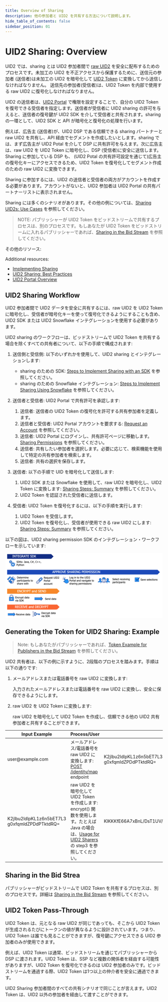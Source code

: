 ```yaml
---
title: Overview of Sharing
description: 他の参加者と UID2 を共有する方法について説明します。
hide_table_of_contents: false
sidebar_position: 01
---
```


# UID2 Sharing: Overview 

<!-- It includes the following:

- [UID2 Sharing Workflow](#uid2-sharing-workflow)
- [Generating the Token for UID2 Sharing: Example](#creating-the-token-for-sharing-example)
- [Sharing in the Bid Stream](#sharing-in-the-bid-stream) -->

UID2 では、sharing とは UID2 参加者間で [raw UID2](../ref-info/glossary-uid.md#gl-raw-uid2) を安全に配布するためのプロセスです。未加工の UID2 を不正アクセスから保護するために、送信元の参加者 (送信者)は未加工の UID2 を暗号化して [UID2 Token](../ref-info/glossary-uid.md#gl-uid2-token) に変換してから送信しなければなりません。
送信先の参加者(受信者)は、UID2 Token を内部で使用する raw UID2 に復号化しなければなりません。

UID2 の送信者は、[UID2 Portal](/docs/category/uid2-portal) で権限を設定することで、自分の UID2 Token を復号できる受信者を指定します。送信者が受信者に UID2 sharing の許可を与えると、送信者の復号鍵が UID2 SDK を介して受信者と共有されます。sharing の一環として、UID2 SDK と API が暗号化と復号化の処理を行います。

例えば、広告主 (送信者)が、UID2 DSP である信頼できる sharing パートナーと raw UID2 を共有し、API 経由でセグメントを作成したいとします。sharing では、まず広告主が UID2 Potal を介して DSP に共有許可を与えます。次に広告主は、raw UID2 を UID2 Token に暗号化し、DSP (受信者)に安全に送信します。Sharing に参加している DSP も、 (UID2 Potal の共有許可設定を通じて)広告主の復号化キーにアクセスできるため、UID2 Token を復号化してセグメント作成のための raw UID2 に変換できます。

Sharing に参加するには、UID2 の送信者と受信者の両方がアカウントを作成する必要があります。アカウントがないと、UID2 参加者は UID2 Portal の共有パートナーリストに表示されません。

Sharing には多くのシナリオがあります。その他の例については、[Sharing UID2s: Use Cases](sharing-use-cases.md) を参照してください。


>NOTE: パブリッシャーが UID2 Token をビッドストリームで共有するプロセスは、別のプロセスです。もしあなたが UID2 Token をビッドストリームに入れるパブリッシャーであれば、[Sharing in the Bid Stream](sharing-bid-stream.md) を参照してください。


その他のリソース:

Additional resources:

- [Implementing Sharing](sharing-implementing.md)
- [UID2 Sharing: Best Practices](sharing-best-practices.md)
- [UID2 Portal Overview](../portal/portal-overview.md)

## UID2 Sharing Workflow

UID2 参加者間で UID2 データを安全に共有するには、raw UID2 を UID2 Token に暗号化し、受信者が暗号化キーを使って復号化できるようにすることも含め、UID2 SDK または UID2 Snowflake インテグレーションを使用する必要があります。

UID2 sharing のワークフローは、ビッドストリームで UID2 Token を共有する場合を除くすべての共有者について、以下の手順で構成されます:

1. 送信側と受信側: 以下のいずれかを使用して、UID2 sharing とインテグレーションします:

   - sharing のための SDK: [Steps to Implement Sharing with an SDK](sharing-implementing.md#steps-to-implement-sharing-with-an-sdk) を参照してください。
   - sharing のための Snowflake インテグレーション: [Steps to Implement Sharing Using Snowflake](sharing-implementing.md#steps-to-implement-sharing-using-snowflake) を参照してください。

1. 送信者と受信者: UID2 Portal で共有許可を承認します:

   1. 送信者: 送信者の UID2 Token の復号化を許可する共有参加者を定義します。
   1. 送信者と受信者: UID2 Portal アカウントを要求する: [Request an Account](../portal/portal-getting-started.md#request-an-account) を参照してください。
   1. 送信者: UID2 Portal にログインし、共有許可ページに移動します。[Sharing Permissions](../portal/sharing-permissions.md) を参照してください。
   1. 送信者: 共有したい参加者を選択します。必要に応じて、検索機能を使用して特定の共有参加者を検索します。
   1. 送信者: 共有の選択を保存します。

1. 送信者: 以下の手順で UID を暗号化して送信します:

   1. UID2 SDK または Snowflake を使用して、raw UID2 を暗号化し、UID2 Token に変換します: [Sharing Steps: Summary](sharing-implementing.md#sharing-steps-summary) を参照してください。
   1. UID2 Token を認証された受信者に送信します。

1. 受信者: UID2 Token を復号化するには、以下の手順を実行します:

   1. UID2 Token を受信します。
   1. UID2 Token を復号化し、受信者が使用できる raw UID2 にします: [Sharing Steps: Summary](sharing-implementing.md#sharing-steps-summary) を参照してください。

以下の図は、UID2 sharing permission SDK のインテグレーション・ワークフローを示しています:

![UID2 Sharing Permission SDK Integration Workflow](images/UID2_Sharing_Diagram_Integrate_SDK_Sharing_Token.png)

## Generating the Token for UID2 Sharing: Example

>Note: もしあなたがパブリッシャーであれば、[Token Example for Publishers in the Bid Stream](sharing-bid-stream.md#token-example-for-publishers-in-the-bid-stream) を参照してください。

UID2 共有者は、以下の例に示すように、2段階のプロセスを踏みます。手順は以下の通りです:

1. メールアドレスまたは電話番号を raw UID2 に変換します:

    入力されたメールアドレスまたは電話番号を raw UID2 に変換し、安全に保存できるようにします。

1. raw UID2 を UID2 Token に変換します:

    raw UID2 を暗号化して UID2 Token を作成し、信頼できる他の UID2 共有参加者と共有することができます。

<table>
<colgroup>
    <col style={{
      width: "30%"
    }} />
    <col style={{
      width: "40%"
    }} />
    <col style={{
      width: "30%"
    }} />
  </colgroup>
<thead>
<tr>
<th>Input Example</th>
<th>Process/User</th>
<th >Result</th>
</tr>
</thead>
<tbody>
<tr>
<td>user@example.com</td>
<td>メールアドレス/電話番号を raw UID2 に変換します:<br/><a href="../endpoints/post-identity-map">POST /identity/map</a> endpoint</td>
<td>K2jlbu2ldlpKL1z6n5bET7L3<br/>g0xfqmldZPDdPTktdRQ=</td>
</tr>
<tr>
<td>K2jlbu2ldlpKL1z6n5bET7L3<br/>g0xfqmldZPDdPTktdRQ=</td>
<td>raw UID2 を暗号化して UID2 Token を作成します:<br/>encrypt() 関数を使用します。たとえば Java の場合は、<a href="../sdks/uid2-sdk-ref-java#usage-for-uid2-sharers">Usage for UID2 Sharers</a> の step3 を参照してください。</td>
<td style={{
  wordBreak: "break-all"
}}>KlKKKfE66A7xBnL/DsT1UV/Q+V/r3xwKL89Wp7hpNllxmNkPaF8vdzenDvfoatn6sSXbFf5DfW9wwbdDwMnnOVpPxojkb8KYSGUte/FLSHtg4CLKMX52UPRV7H9UbWYvXgXC4PaVrGp/Jl5zaxPIDbAW0chULHxS+3zQCiiwHbIHshM+oJ==</td>
</tr>
</tbody>
</table>

## Sharing in the Bid Strea

パブリッシャーがビッドストリームで UID2 Token を共有するプロセスは、別のプロセスです。詳細は [Sharing in the Bid Stream](sharing-bid-stream.md) を参照してください。

## UID2 Token Pass-Through

UID2 Token は、元となる raw UID2 が同じであっても、そこから UID2 Token が生成されるたびにトークンの値が異なるように設計されています。つまり、UID2 Token は誰でも見ることができますが、復号鍵にアクセスできる UID2 参加者のみが使用できます。

例えば、UID2 Token は通常、ビッドストリームを通じてパブリッシャーから DSP に渡されます。UID2 Token は、SSP など複数の関係者を経由する可能性がありますが、UID2 Token を復号化できるのは UID2 参加者のみです。ビッドストリームを通過する際、UID2 Token は1つ以上の仲介者を安全に通過できます。

UID2 Sharing 参加者間のすべての共有シナリオで同じことが言えます。UID2 Token は、UID2 以外の参加者を経由して渡すことができます。

<!-- eng_jp -->
